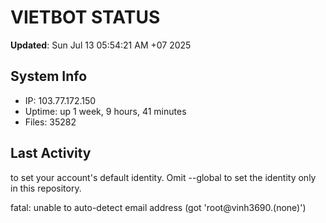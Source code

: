 # VIETBOT STATUS
**Updated**: Sun Jul 13 05:54:21 AM +07 2025

## System Info
- IP: 103.77.172.150
- Uptime: up 1 week, 9 hours, 41 minutes
- Files: 35282

## Last Activity

to set your account's default identity.
Omit --global to set the identity only in this repository.

fatal: unable to auto-detect email address (got 'root@vinh3690.(none)')
